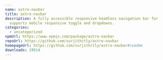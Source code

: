 ```yaml
---
name: astro-navbar
title: astro-navbar
description: A fully accessible responsive headless navigation bar for Astro. It
  supports mobile responsive toggle and dropdowns.
categories:
  - uncategorized
npmUrl: https://www.npmjs.com/package/astro-navbar
repoUrl: https://github.com/surjithctly/astro-navbar
homepageUrl: https://github.com/surjithctly/astro-navbar#readme
downloads: 19514
---
```

